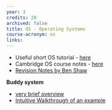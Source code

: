 ```yaml
---
year: 3
credits: 20
archived: false
title: OS - Operating Systems
course-acronym: os
links:
---
```


- Useful short OS tutorial - [here](http://www.tutorialspoint.com/operating_system/index.htm)
- Cambridge OS course notes - [here](http://www.cl.cam.ac.uk/teaching/1011/OpSystems/os1a-slides.pdf)
- [Revision Notes by Ben Shaw](https://github.com/benshaaw/revision/tree/master/OS)

**Buddy system**

- [very brief overview](https://www.memorymanagement.org/mmref/alloc.html#buddy-system)
- [Intuitive Walkthrough of an example](https://www.youtube.com/watch?v=1pCC6pPAtio)
